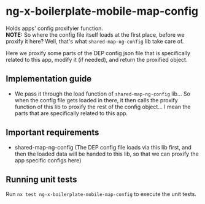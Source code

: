 # ng-x-boilerplate-mobile-map-config

Holds apps' config proxifyier function.  
**NOTE:** So where the config file itself loads at the first place, before we proxify it here? Well, that's what `shared-map-ng-config` lib take care of.

Here we proxify some parts of the DEP config json file that is specifically related to this app, modify it (if needed), and return the proxified object.

## Implementation guide

- We pass it through the load function of `shared-map-ng-config` lib... So when the config file gets loaded in there, it then calls the proxify function of this lib to proxify the rest of the config object... I mean the parts that are specifically related to this app.

## Important requirements

- shared-map-ng-config (The DEP config file loads via this lib first, and then the loaded data will be handed to this lib, so that we can proxify the app specific configs here)

## Running unit tests

Run `nx test ng-x-boilerplate-mobile-map-config` to execute the unit tests.
